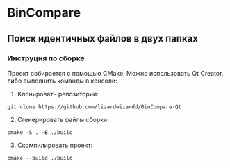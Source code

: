 # BinCompare
## Поиск идентичных файлов в двух папках

### Инструция по сборке
Проект собирается с помощью CMake. Можно использовать Qt Creator, либо выполнить команды в консоли:

1. Клонировать репозиторий:
```
git clone https://github.com/lizardwizardd/BinCompare-Qt
```
2. Сгенерировать файлы сборки:
```
cmake -S . -B ./build
```
3. Скомпилировать проект:
```
cmake --build ./build
```
